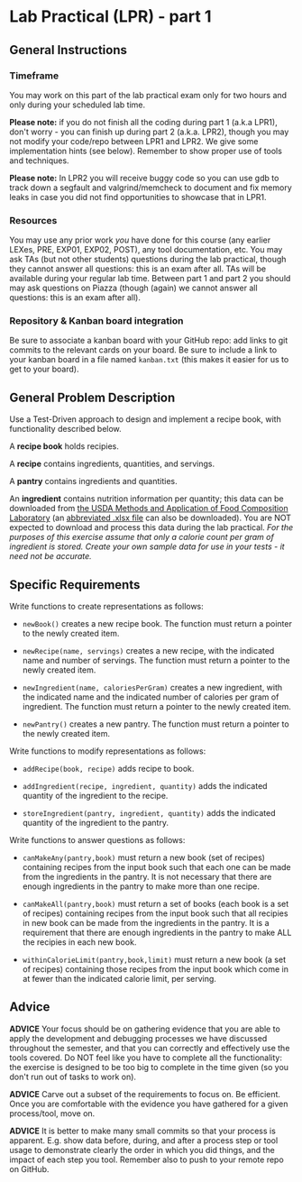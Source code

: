 # Lab Practical (LPR) - part 1

## General Instructions

### Timeframe
You may work on this part of the lab practical exam only for two hours and only during your scheduled lab time.

**Please note:** if you do not finish all the coding during part 1 (a.k.a LPR1), don't worry - you can finish up during part 2 (a.k.a. LPR2), though you may not modify your code/repo between LPR1 and LPR2.  We give some implementation hints (see below).  Remember to show proper use of tools and techniques.

**Please note:** In LPR2 you will receive buggy code so you can use gdb to track down a segfault and valgrind/memcheck to document and fix memory leaks in case you did not find opportunities to showcase that in LPR1.  

### Resources
You may use any prior work *you* have done for this course (any earlier LEXes, PRE, EXP01, EXP02, POST), any tool documentation, etc.  You may ask TAs (but not other students) questions during the lab practical, though they cannot answer all questions: this is an exam after all.  TAs will be available during your regular lab time.  Between part 1 and part 2 you should may ask questions on Piazza (though (again) we cannot answer all questions: this is an exam after all).

### Repository & Kanban board integration
Be sure to associate a kanban board with your GitHub repo: add links to git commits to the relevant cards on your board.  Be sure to include a link to your kanban board in a file named `kanban.txt` (this makes it easier for us to get to your board).

## General Problem Description

Use a Test-Driven approach to design and implement a recipe book, with functionality described below.

A **recipe book** holds recipies.

A **recipe** contains ingredients, quantities, and servings.

A **pantry** contains ingredients and quantities.

An **ingredient** contains nutrition information per quantity; this data can be downloaded from [the USDA Methods and Application of Food Composition Laboratory](https://www.ars.usda.gov/northeast-area/beltsville-md-bhnrc/beltsville-human-nutrition-research-center/methods-and-application-of-food-composition-laboratory/mafcl-site-pages/sr11-sr28/) (an [abbreviated .xlsx file](https://www.ars.usda.gov/ARSUserFiles/80400535/DATA/SR/sr28/dnload/sr28abxl.zip) can also be downloaded).  You are NOT expected to download and process this data during the lab practical.  *For the purposes of this exercise assume that only a calorie count per gram of ingredient is stored.  Create your own sample data for use in your tests - it need not be accurate.*

## Specific Requirements

Write functions to create representations as follows:

* `newBook()` creates a new recipe book. The function must return a pointer to the newly created item.

* `newRecipe(name, servings)` creates a new recipe, with the indicated name and number of servings. The function must return a pointer to the newly created item.

* `newIngredient(name, caloriesPerGram)` creates a new ingredient, with the indicated name and the indicated number of calories per gram of ingredient.  The function must return a pointer to the newly created item.

* `newPantry()` creates a new pantry. The function must return a pointer to the newly created item.

Write functions to modify representations as follows:

* `addRecipe(book, recipe)` adds recipe to book.

* `addIngredient(recipe, ingredient, quantity)` adds the indicated quantity of the ingredient to the recipe.

* `storeIngredient(pantry, ingredient, quantity)` adds the indicated quantity of the ingredient to the pantry.

Write functions to answer questions as follows:

* `canMakeAny(pantry,book)` must return a new book (set of recipes) containing recipes from the input book such that each one can be made from the ingredients in the pantry.  It is not necessary that there are enough ingredients in the pantry to make more than one recipe.

* `canMakeAll(pantry,book)` must return a set of books (each book is a set of recipes) containing recipes from the input book such that all recipies in new book can be made from the ingredients in the pantry.  It is a requirement that there are enough ingredients in the pantry to make ALL the recipies in each new book.

* `withinCalorieLimit(pantry,book,limit)` must return a new book (a set of recipes) containing those recipes from the input book which come in at fewer than the indicated calorie limit, per serving.

## Advice

**ADVICE** Your focus should be on gathering evidence that you are able to apply the development and debugging processes we have discussed throughout the semester, and that you can correctly and effectively use the tools covered.  Do NOT feel like you have to complete all the functionality: the exercise is designed to be too big to complete in the time given (so you don't run out of tasks to work on).

**ADVICE** Carve out a subset of the requirements to focus on.  Be efficient.  Once you are comfortable with the evidence you have gathered for a given process/tool, move on.

**ADVICE** It is better to make many small commits so that your process is apparent.  E.g. show data before, during, and after a process step or tool usage to demonstrate clearly the order in which you did things, and the impact of each step you tool.  Remember also to push to your remote repo on GitHub.
